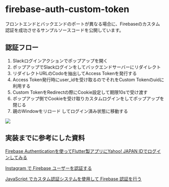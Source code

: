# firebase-auth-custom-token
フロントエンドとバックエンドのポートが異なる場合に、Firebaseのカスタム認証を成功させるサンプルソースコードを公開しています。

## 認証フロー

1. Slackログインアクションでポップアップを開く
2. ポップアップでSlackログインをしてバックエンドサーバーにリダイレクト
3. リダイレクトURLのCodoを抽出してAccess Tokenを発行する
4. Access Token発行時にuser_idを受け取るのでそれをCustom Tokenのuidに利用する
5. Custom TokenをRedirectの際にCookie設定して期限10sで受け渡す
6. ポップアップ側でCookieを受け取りカスタムログインをしてポップアップを閉じる
7. 親のWindowをリロード してログイン済み状態に移動する

![](https://media.discordapp.net/attachments/883966872389824522/883966916618772490/2.png?width=607&height=563)

## 実装までに参考にした資料
[Firebase Authenticationを使ってFlutter製アプリにYahoo! JAPAN IDでログインしてみる](https://techblog.yahoo.co.jp/advent-calendar-2018/firebase-flutter-yid/)

[Instagram で Firebase ユーザーを認証する](https://developers-jp.googleblog.com/2016/10/authenticate-your-firebase-users-with.html)

[JavaScript でカスタム認証システムを使用して Firebase 認証を行う](https://firebase.google.com/docs/auth/web/custom-auth?hl=ja)